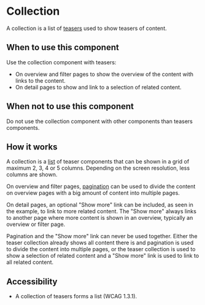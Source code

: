 # Collection

A collection is a list of <a href="{{path './teaser.html'}}">teasers</a> used to show teasers of content.

## When to use this component

Use the collection component with teasers:

* On overview and filter pages to show the overview of the content with links to the content.
* On detail pages to show and link to a selection of related content.

## When not to use this component

Do not use the collection component with other components than teasers components.

## How it works

A collection is a <a href="{{path './list.html'}}">list</a> of teaser components that can be shown in a grid of maximum 2, 3, 4 or 5 columns. Depending on the screen resolution, less columns are shown.

On overview and filter pages, <a href="{{path './pagination.html'}}">pagination</a> can be used to divide the content on overview pages with a big amount of content into multiple pages.

On detail pages, an optional "Show more" link can be included, as seen in the example, to link to more related content. The "Show more" always links to another page where more content is shown in an overview, typically an overview or filter page.

Pagination and the "Show more" link can never be used together. Either the teaser collection already shows all content there is and pagination is used to divide the content into multiple pages, or the teaser collection is used to show a selection of related content and a "Show more" link is used to link to all related content.

## Accessibility

- A collection of teasers forms a list (WCAG 1.3.1).
